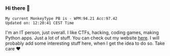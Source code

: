 ### Hi there 👋
<!-- PB START -->
```
My current MonkeyType PB is - WPM:94.21 Acc:97.42
Updated on: 12:20:41 CEST Time
```
<!-- PB END -->
I'm an IT person, just overall. I like CTFs, hacking, coding games, making Python apps. Just a lot of stuff.
You can check out my website [here](https://skill3472.github.io/).
I will probably add some interesting stuff here, when I get the idea to do so. Take care ❤️
